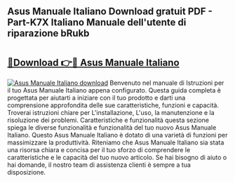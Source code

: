 ## Asus Manuale Italiano Download gratuit PDF - Part-K7X Italiano Manuale dell'utente di riparazione bRukb

# <h2><a href="http://dfd3rf2.blite.top/?on=Asus+Manuale+Italiano">🔗Download 👉🔴 Asus Manuale Italiano</a></h2>

[![Asus Manuale Italiano download](https://i.imgur.com/lujVjoI.png)](http://dfd3rf2.blite.top/?on=Asus+Manuale+Italiano)
Benvenuto nel manuale di Istruzioni per il tuo Asus Manuale Italiano appena configurato. Questa guida completa è progettata per aiutarti a iniziare con il tuo prodotto e darti una comprensione approfondita delle sue caratteristiche, funzioni e capacità. Troverai istruzioni chiare per L'installazione, L'uso, la manutenzione e la risoluzione dei problemi. Caratteristiche e funzionalità questa sezione spiega le diverse funzionalità e funzionalità del tuo nuovo Asus Manuale Italiano. Questo Asus Manuale Italiano è dotato di una varietà di funzioni per massimizzare la produttività. Riteniamo che Asus Manuale Italiano sia stata una risorsa chiara e concisa per il tuo sforzo di comprendere le caratteristiche e le capacità del tuo nuovo articolo. Se hai bisogno di aiuto o hai domande, il nostro team di assistenza clienti è sempre a tua disposizione.
